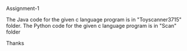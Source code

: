 Assignment-1

The Java code for the given c language program is in "Toyscanner3715" folder.
The Python code for the given c language program is in "Scan" folder

Thanks
